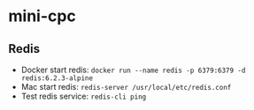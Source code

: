 # mini-cpc

## Redis
- Docker start redis: `docker run --name redis -p 6379:6379 -d redis:6.2.3-alpine`
- Mac start redis: `redis-server /usr/local/etc/redis.conf`
- Test redis service: `redis-cli ping`
